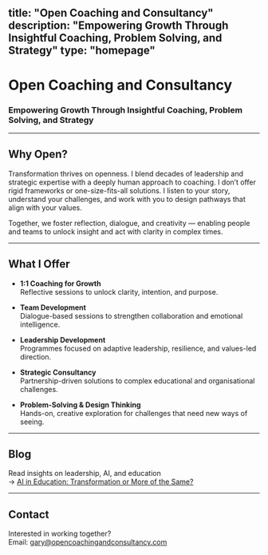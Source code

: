 title: "Open Coaching and Consultancy"
description: "Empowering Growth Through Insightful Coaching, Problem Solving, and Strategy"
type: "homepage"
---

# Open Coaching and Consultancy  
### Empowering Growth Through Insightful Coaching, Problem Solving, and Strategy

---

## Why Open?

Transformation thrives on openness. I blend decades of leadership and strategic expertise with a deeply human approach to coaching. I don’t offer rigid frameworks or one-size-fits-all solutions. I listen to your story, understand your challenges, and work with you to design pathways that align with your values.

Together, we foster reflection, dialogue, and creativity — enabling people and teams to unlock insight and act with clarity in complex times.

---

## What I Offer

- **1:1 Coaching for Growth**  
  Reflective sessions to unlock clarity, intention, and purpose.

- **Team Development**  
  Dialogue-based sessions to strengthen collaboration and emotional intelligence.

- **Leadership Development**  
  Programmes focused on adaptive leadership, resilience, and values-led direction.

- **Strategic Consultancy**  
  Partnership-driven solutions to complex educational and organisational challenges.

- **Problem-Solving & Design Thinking**  
  Hands-on, creative exploration for challenges that need new ways of seeing.

---

## Blog

Read insights on leadership, AI, and education  
→ [AI in Education: Transformation or More of the Same?](/post/ai-in-education-transformation-or-more-of-the-same/)

---

## Contact

Interested in working together?  
Email: [gary@opencoachingandconsultancy.com](mailto:gary@opencoachingandconsultancy.com)
    

   
